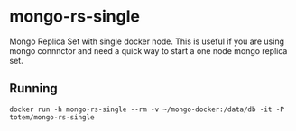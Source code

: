 # mongo-rs-single
Mongo Replica Set with single docker node. This is useful if you are using mongo connnctor and need a quick way to
start a one node mongo replica set.

## Running
```
docker run -h mongo-rs-single --rm -v ~/mongo-docker:/data/db -it -P  totem/mongo-rs-single
```
